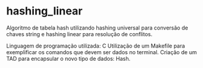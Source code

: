 # hashing_linear
Algoritmo de tabela hash utilizando hashing universal para conversão de chaves string e hashing linear para resolução de conflitos.

Linguagem de programação utilizada: C
Utilização de um Makefile para exemplificar os comandos que devem ser dados no terminal.
Criação de um TAD para encapsular o novo tipo de dados: Hash.
